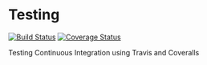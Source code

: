# Testing

[![Build Status](https://travis-ci.com/heySourabh/Testing.svg?branch=master)](https://travis-ci.com/heySourabh/Testing)
<a href='https://coveralls.io/github/heySourabh/Testing?branch=master'><img src='https://coveralls.io/repos/github/heySourabh/Testing/badge.svg?branch=master' alt='Coverage Status' /></a>


Testing Continuous Integration using Travis and Coveralls
